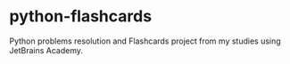 # python-flashcards
Python problems resolution and Flashcards project from my studies using JetBrains Academy.
